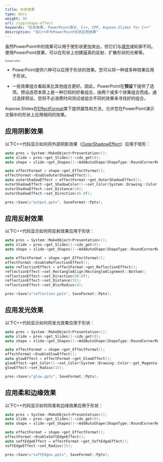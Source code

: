```yaml
---
title: 形状效果
type: docs
weight: 30
url: /cpp/shape-effect
keywords: "形状效果, PowerPoint演示, C++, CPP, Aspose.Slides for C++"
description: "在C++中为PowerPoint形状应用效果"
---
```


虽然PowerPoint中的效果可以用于使形状更加突出，但它们与[填充](/slides/cpp/shape-formatting/#gradient-fill)或轮廓不同。使用PowerPoint效果，可以在形状上创建逼真的反射、扩散形状的光晕等。

<img src="shape-effect.png" alt="shape-effect" style="zoom:50%;" />

* PowerPoint提供六种可以应用于形状的效果。您可以将一种或多种效果应用于形状。

* 一些效果组合看起来比其他组合更好。因此，PowerPoint在**预设**下提供了选项。预设选项本质上是一种已知的好看组合，由两个或多个效果组合而成。通过选择预设，您将不必浪费时间测试或组合不同的效果来寻找好的组合。

Aspose.Slides在[EffectFormat](https://reference.aspose.com/slides/cpp/class/aspose.slides.effect_format/)类下提供属性和方法，允许您在PowerPoint演示文稿中的形状上应用相同的效果。

## **应用阴影效果**

以下C++代码显示如何将外部阴影效果（[OuterShadowEffect](https://reference.aspose.com/slides/cpp/class/aspose.slides.effect_format#aea1a48246d3240e29092498f648bc028)）应用于矩形：

```c++
auto pres = System::MakeObject<Presentation>();
auto slide = pres->get_Slides()->idx_get(0);
auto shape = slide->get_Shapes()->AddAutoShape(ShapeType::RoundCornerRectangle, 20.0f, 20.0f, 200.0f, 150.0f);

auto effectFormat = shape->get_EffectFormat();
effectFormat->EnableOuterShadowEffect();
auto outerShadowEffect = effectFormat->get_OuterShadowEffect();
outerShadowEffect->get_ShadowColor()->set_Color(System::Drawing::Color::get_DarkGray());
outerShadowEffect->set_Distance(10);
outerShadowEffect->set_Direction(45.0f);

pres->Save(u"output.pptx", SaveFormat::Pptx);
```

## **应用反射效果**

以下C++代码显示如何将反射效果应用于形状：

```c++
auto pres = System::MakeObject<Presentation>();
auto slide = pres->get_Slides()->idx_get(0);
auto shape = slide->get_Shapes()->AddAutoShape(ShapeType::RoundCornerRectangle, 20.0f, 20.0f, 200.0f, 150.0f);

auto effectFormat = shape->get_EffectFormat();
effectFormat->EnableReflectionEffect();
auto reflectionEffect = effectFormat->get_ReflectionEffect();
reflectionEffect->set_RectangleAlign(RectangleAlignment::Bottom);
reflectionEffect->set_Direction(90.0f);
reflectionEffect->set_Distance(55);
reflectionEffect->set_BlurRadius(4);

pres->Save(u"reflection.pptx", SaveFormat::Pptx);
```

## **应用发光效果**

以下C++代码显示如何将发光效果应用于形状：

```c++
auto pres = System::MakeObject<Presentation>();
auto slide = pres->get_Slides()->idx_get(0);
auto shape = slide->get_Shapes()->AddAutoShape(ShapeType::RoundCornerRectangle, 20.0f, 20.0f, 200.0f, 150.0f);

auto effectFormat = shape->get_EffectFormat();
effectFormat->EnableGlowEffect();
auto glowEffect = effectFormat->get_GlowEffect();
glowEffect->get_Color()->set_Color(System::Drawing::Color::get_Magenta());
glowEffect->set_Radius(15);

pres->Save(u"glow.pptx", SaveFormat::Pptx);
```

## **应用柔和边缘效果**

以下C++代码显示如何将柔和边缘效果应用于形状：

```c++
auto pres = System::MakeObject<Presentation>();
auto slide = pres->get_Slides()->idx_get(0);
auto shape = slide->get_Shapes()->AddAutoShape(ShapeType::RoundCornerRectangle, 20.0f, 20.0f, 200.0f, 150.0f);

auto effectFormat = shape->get_EffectFormat();
effectFormat->EnableSoftEdgeEffect();
auto softEdgeEffect = effectFormat->get_SoftEdgeEffect();
softEdgeEffect->set_Radius(15);

pres->Save(u"softEdges.pptx", SaveFormat::Pptx);
```